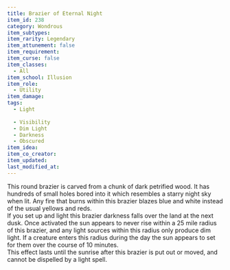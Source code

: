 ```yaml
---
title: Brazier of Eternal Night
item_id: 238
category: Wondrous
item_subtypes: 
item_rarity: Legendary
item_attunement: false
item_requirement: 
item_curse: false
item_classes: 
  - All
item_school: Illusion
item_role: 
  - Utility
item_damage: 
tags:
  - Light
  
  - Visibility
  - Dim Light
  - Darkness
  - Obscured
item_idea: 
item_co_creator: 
item_updated: 
last_modified_at: 
---
```


This round brazier is carved from a chunk of dark petrified wood. It has hundreds of small holes bored into it which resembles a starry night sky when lit. Any fire that burns within this brazier blazes blue and white instead of the usual yellows and reds.  
If you set up and light this brazier darkness falls over the land at the next dusk. Once activated the sun appears to never rise within a 25 mile radius of this brazier, and any light sources within this radius only produce dim light. If a creature enters this radius during the day the sun appears to set for them over the course of 10 minutes.  
This effect lasts until the sunrise after this brazier is put out or moved, and cannot be dispelled by a light spell.
